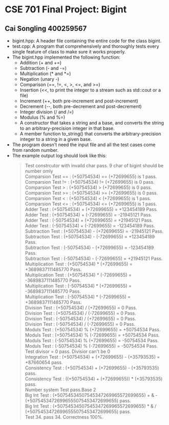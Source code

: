 # CSE 701 Final Project: Bigint
## Cai Songling 400259567

* bigint.hpp: A header file containing the entire code for the class bigint.
* test.cpp: A program that comprehensively and thoroughly tests every single feature of class to make sure it works properly.
* The bigint.hpp implemented the following function: 
    - Addition (+ and +=)
    - Subtraction (- and -=)
    - Multiplication (* and *=)
    - Negation (unary -)
    - Comparison (==, !=, <, >, <=, and >=)
    - Insertion (<<, to print the integer to a stream such as std::cout or a file)
    - Increment (++, both pre-increment and post-increment)
    - Decrement (--, both pre-decrement and post-decrement)
    - Integer division (/ and /=)
    - Modulus (% and %=)
    - A constructor that takes a string and a base, and converts the string to an arbitrary-precision integer in that base.
    - A member function to_string() that converts the arbitrary-precision integer to a string in a given base. 
* The program doesn't need the input file and all the test cases come from random number. 
* The example output log should look like this:
    > Test constrcutor with invaild char pass. 9 char of bigint should be number omly  
    Comparsion Test == : (+50754534) == (+72699655) is 1 pass.  
    Comparsion Test != : (+50754534) != (+72699655) is 0 pass.  
    Comparsion Test > : (+50754534) > (+72699655) is 0 pass.  
    Comparsion Test >= : (+50754534) >= (+72699655) is 0 pass.  
    Comparsion Test < : (+50754534) < (+72699655) is 1 pass.  
    Comparsion Test <= : (+50754534) <= (+72699655) is 1 pass.  
    Adder Test : (+50754534) + (+72699655) = +123454189 Pass.  
    Adder Test : (+50754534) + (-72699655) = -21945121 Pass.  
    Adder Test : (-50754534) + (+72699655) = +21945121 Pass.  
    Adder Test : (-50754534) + (-72699655) = -123454189 Pass.  
    Subtraction Test : (+50754534) - (+72699655) = -21945121 Pass.  
    Subtraction Test : (+50754534) - (-72699655) = +123454189 Pass.  
    Subtraction Test : (-50754534) - (+72699655) = -123454189 Pass.  
    Subtraction Test : (-50754534) - (-72699655) = +21945121 Pass.  
    Multiplication Test : (+50754534) * (+72699655) = +3689837111485770 Pass.  
    Multiplication Test : (+50754534) * (-72699655) = -3689837111485770 Pass.  
    Multiplication Test : (-50754534) * (+72699655) = -3689837111485770 Pass.  
    Multiplication Test : (-50754534) * (-72699655) = +3689837111485770 Pass.  
    Division Test : (+50754534) / (+72699655) = 0 Pass.  
    Division Test : (+50754534) / (-72699655) = 0 Pass.  
    Division Test : (-50754534) / (+72699655) = 0 Pass.  
    Division Test : (-50754534) / (-72699655) = 0 Pass.  
    Moduls Test : (+50754534) % (+72699655) = +50754534 Pass.  
    Moduls Test : (+50754534) % (-72699655) = +50754534 Pass.  
    Moduls Test : (-50754534) % (+72699655) = -50754534 Pass.  
    Moduls Test : (-50754534) % (-72699655) = -50754534 Pass.  
    Test divisor = 0 pass. Divisior can't be 0  
    Integration Test : (+50754534) + (+72699655) - (+35793535) = +87660654 pass.  
    Consistency Test : (+50754534) + (+72699655) - (+35793535) pass.  
    Consistency Test : ((+50754534) + (+72699655)) * (+35793535) pass.  
    Number system Test pass.Base 2  
    Big Int Test : (+50754534507545347269965572699655) + & - (+50754534726996555075453472699655) pass.  
    Big Int Test : (+50754534507545347269965572699655) * & / (+50754534726996555075453472699655) pass.  
    Test 34. pass 34. Correctness 100%.